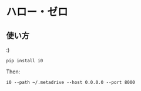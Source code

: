 ハロー・ゼロ
============

使い方
------

:)

`pip install i0`

Then:

`i0 --path ~/.metadrive --host 0.0.0.0 --port 8000`
